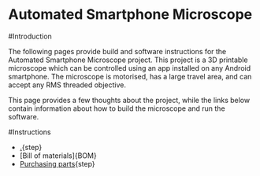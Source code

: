 # Automated Smartphone Microscope

#Introduction

The following pages provide build and software instructions for the Automated Smartphone Microscope project. This project is a 3D printable microscope which can be controlled using an app installed on any Android smartphone. The microscope is motorised, has a large travel area, and can accept any RMS threaded objective. 

This page provides a few thoughts about the project, while the links below contain information about how to build the microscope and run the software. 

#Instructions


* [.](introduction.md){step}
* [Bill of materials]{BOM}
* [Purchasing parts](purchasing.md){step}

